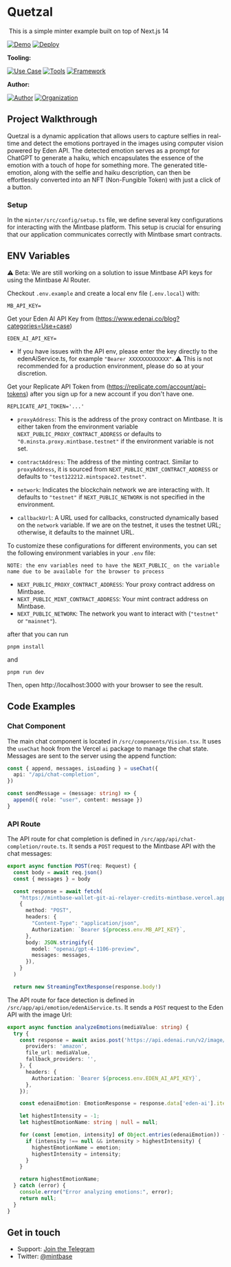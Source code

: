 # Quetzal
<img src="https://i.imgur.com/QDJPsAA.png" alt="cover_image" width="0" />
This is a simple minter example built on top of Next.js 14

[![Demo](https://img.shields.io/badge/Demo-Visit%20Demo-brightgreen)](https://minter.mintbase.xyz/)
[![Deploy](https://img.shields.io/badge/Deploy-on%20Vercel-blue)](https://vercel.com/new/clone?repository-url=https%3A%2F%2Fgithub.com%2FMintbase%2Ftemplates%2Ftree%2Fmain%2Fminter)

**Tooling:**

[![Use Case](https://img.shields.io/badge/Use%20Case-Minter-blue)](#)
[![Tools](https://img.shields.io/badge/Tools-@mintbase.js/sdk%2C@mintbase.js/react%2C@mintbase.js/storage%2CArweave%2CMintbase%20Wallet-blue)](#)
[![Framework](https://img.shields.io/badge/Framework-Next.js%2014-blue)](#)

**Author:**

[![Author](https://img.shields.io/twitter/follow/mintbase?style=social&logo=twitter)](https://twitter.com/mintbase) [![Organization](https://img.shields.io/badge/Mintbase-blue)](https://www.mintbase.xyz)

## Project Walkthrough

Quetzal is a dynamic application that allows users to capture selfies in real-time and detect the emotions portrayed in the images using computer vision powered by Eden API. 
The detected emotion serves as a prompt for ChatGPT to generate a haiku, which encapsulates the essence of the emotion with a touch of hope for something more. The generated title-emotion,
along with the selfie and haiku description, can then be effortlessly converted into an NFT (Non-Fungible Token) with just a click of a button.

### Setup


In the `minter/src/config/setup.ts` file, we define several key configurations for interacting with the Mintbase platform. This setup is crucial for ensuring that our application communicates correctly with Mintbase smart contracts.

## ENV Variables
⚠️ Beta: We are still working on a solution to issue Mintbase API keys for using the Mintbase AI Router.

Checkout `.env.example` and create a local env file (`.env.local`) with:

```
MB_API_KEY=
```

Get your Eden AI API Key from (https://www.edenai.co/blog?categories=Use+case)

```
EDEN_AI_API_KEY=
```
- If you have issues with the API env, please enter the key directly to the edenAiService.ts, for example `"Bearer XXXXXXXXXXXXX"`. ⚠️ This is not recommended for a production environment, please do so at your discretion.

Get your Replicate  API Token from (https://replicate.com/account/api-tokens) after you sign up for a new account if you don't have one.

```
REPLICATE_API_TOKEN='...'
```

- `proxyAddress`: This is the address of the proxy contract on Mintbase. It is either taken from the environment variable `NEXT_PUBLIC_PROXY_CONTRACT_ADDRESS` or defaults to `"0.minsta.proxy.mintbase.testnet"` if the environment variable is not set.

- `contractAddress`: The address of the minting contract. Similar to `proxyAddress`, it is sourced from `NEXT_PUBLIC_MINT_CONTRACT_ADDRESS` or defaults to `"test122212.mintspace2.testnet"`.

- `network`: Indicates the blockchain network we are interacting with. It defaults to `"testnet"` if `NEXT_PUBLIC_NETWORK` is not specified in the environment.

- `callbackUrl`: A URL used for callbacks, constructed dynamically based on the `network` variable. If we are on the testnet, it uses the testnet URL; otherwise, it defaults to the mainnet URL.


To customize these configurations for different environments, you can set the following environment variables in your `.env` file:

`NOTE: the env variables need to have the NEXT_PUBLIC_ on the variable name due to be available for the browser to process`

- `NEXT_PUBLIC_PROXY_CONTRACT_ADDRESS`: Your proxy contract address on Mintbase.
- `NEXT_PUBLIC_MINT_CONTRACT_ADDRESS`: Your mint contract address on Mintbase.
- `NEXT_PUBLIC_NETWORK`: The network you want to interact with (`"testnet"` or `"mainnet"`).





after that you can run
```
pnpm install
```
and

```
pnpm run dev
```
Then, open http://localhost:3000 with your browser to see the result.

## Code Examples

### Chat Component

The main chat component is located in `/src/components/Vision.tsx`. It uses the `useChat` hook from the Vercel `ai` package to manage the chat state. Messages are sent to the server using the append function:

```ts
const { append, messages, isLoading } = useChat({
  api: "/api/chat-completion",
})

const sendMessage = (message: string) => {
  append({ role: "user", content: message })
}
```

### API Route

The API route for chat completion is defined in `/src/app/api/chat-completion/route.ts`. It sends a `POST` request to the Mintbase API with the chat messages:

```ts
export async function POST(req: Request) {
  const body = await req.json()
  const { messages } = body

  const response = await fetch(
    "https://mintbase-wallet-git-ai-relayer-credits-mintbase.vercel.app/api/ai/v1/router/chat",
    {
      method: "POST",
      headers: {
        "Content-Type": "application/json",
        Authorization: `Bearer ${process.env.MB_API_KEY}`,
      },
      body: JSON.stringify({
        model: "openai/gpt-4-1106-preview",
        messages: messages,
      }),
    }
  )

  return new StreamingTextResponse(response.body!)
```

The API route for face detection is defined in `/src/app/api/emotion/edenAiService.ts`. It sends a `POST` request to the Eden API with the image Url:

```ts
export async function analyzeEmotions(mediaValue: string) {
  try {
    const response = await axios.post('https://api.edenai.run/v2/image/face_detection', {
      providers: 'amazon',
      file_url: mediaValue,
      fallback_providers: '',
    }, {
      headers: {
        Authorization: `Bearer ${process.env.EDEN_AI_API_KEY}`,
      },
    });

    const edenaiEmotion: EmotionResponse = response.data['eden-ai'].items[0].emotions;

    let highestIntensity = -1;
    let highestEmotionName: string | null = null;

    for (const [emotion, intensity] of Object.entries(edenaiEmotion)) {
      if (intensity !== null && intensity > highestIntensity) {
        highestEmotionName = emotion;
        highestIntensity = intensity;
      }
    }

    return highestEmotionName;
  } catch (error) {
    console.error("Error analyzing emotions:", error);
    return null;
  }
}
```

## Get in touch

- Support: [Join the Telegram](https://tg.me/mintdev)
- Twitter: [@mintbase](https://twitter.com/mintbase)

<img src="https://i.imgur.com/SBiSEAB.png" alt="detail_image" width="0" />